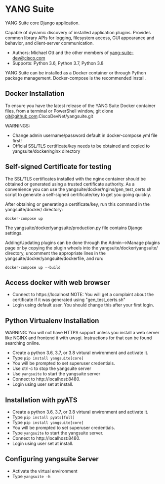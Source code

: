 YANG Suite
==========

YANG Suite core Django application.

Capable of dynamic discovery of installed application plugins.
Provides common library APIs for logging, filesystem access,
GUI appearance and behavior, and client-server communication.

- Authors:  Michael Ott and the other members of yang-suite-dev@cisco.com
- Supports: Python 3.6, Python 3.7, Python 3.8

YANG Suite can be installed as a Docker container or through Python
package management.  Docker-compose is the recommended install.

Docker Installation
-------------------

To ensure you have the latest release of the YANG Suite Docker container files,
from a terminal or PowerShell window, git clone git@github.com:CiscoDevNet/yangsuite.git

WARNINGS:
- Change admin username/password default in docker-compose.yml file first!
- Official SSL/TLS certificate/key needs to be obtained and copied to yangsuite/docker/nginx directory

Self-signed Certificate for testing
-----------------------------------

The SSL/TLS certificates installed with the nginx container should be obtained or generated using a trusted
certificate authority.  As a convenience you can use the yangsuite/docker/ngins/gen_test_certs.sh script to
generate a self-signed certificate/key to get you going quickly.

After obtaining or generating a certificate/key, run this command in the yangsuite/docker/ directory:

    docker-compose up

The yangsuite/docker/yangsuite/production.py file contains Django settings.

Adding/Updating plugins can be done through the Admin-->Manage plugins page or by copying
the plugin wheels into the yangsuite/docker/yangsuite/ directory, uncomment the appropriate
lines in the yangsuite/docker/yangsuite/dockerfile, and run:

    docker-compose up --build

Access docker with web browser
------------------------------

- Connect to https://localhost NOTE: You will get a complaint about the certificate if it was generated using "gen_test_certs.sh"
- Login using default user. You should change this after your first login.

Python Virtualenv Installation
------------------------------

WARNING: You will not have HTTPS support unless you install a web server like NGINX and frontend it with uwsgi.
Instructions for that can be found searching online.

- Create a python 3.6, 3.7, or 3.8 virtural environment and activate it.
- Type ``pip install yangsuite[core]``
- You will be prompted to set superuser credentials.
- Use ctrl-c to stop the yangsuite server
- Use ``yangsuite`` to start the yangsuite server
- Connect to http://localhost:8480.
- Login using user set at install.

Installation with pyATS
-----------------------

- Create a python 3.6, 3.7, or 3.8 virtural environment and activate it.
- Type ``pip install pyats[full]``
- Type ``pip install yangsuite[core]``
- You will be prompted to set superuser credentials.
- Type ``yangsuite`` to start the yangsuite server.
- Connect to http://localhost:8480.
- Login using user set at install.

Configuring yangsuite Server
----------------------------

- Activate the virtual environment
- Type ``yangsuite -h``
